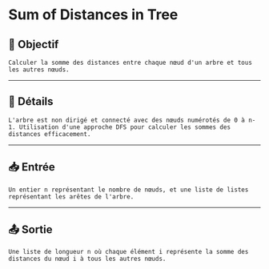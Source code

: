 # Sum of Distances in Tree

## 🎯 Objectif

    Calculer la somme des distances entre chaque nœud d'un arbre et tous les autres nœuds.

---

## 📝 Détails

    L'arbre est non dirigé et connecté avec des nœuds numérotés de 0 à n-1. Utilisation d'une approche DFS pour calculer les sommes des distances efficacement.

---

## 📥 Entrée

    Un entier n représentant le nombre de nœuds, et une liste de listes représentant les arêtes de l'arbre.

---

## 📤 Sortie

    Une liste de longueur n où chaque élément i représente la somme des distances du nœud i à tous les autres nœuds.

